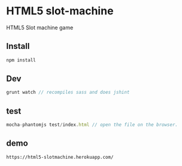 HTML5 slot-machine
============

HTML5 Slot machine game


## Install

```js
npm install
```

## Dev
``` js
grunt watch // recompiles sass and does jshint 
```
## test

```js
mocha-phantomjs test/index.html // open the file on the browser.
```
## demo
```link
https://html5-slotmachine.herokuapp.com/
```
